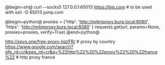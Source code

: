 @begin=sh@
curl --socks5 127.0.0.1:65013 https://bip.com # to be used with ssh -D 65013 jump.com


@begin=python@
proxies = {'http': 'http://mitmproxy.burp.local:8080', 'https': 'http://mitmproxy.burp.local:8080' }
requests.get(url, params=None, proxies=proxies, verify=True)
@end=python@


http://spys.one/free-proxy-list/FR/ # proxy by country
https://www.google.com/search?gfe_rd=cr&gws_rd=cr&q=%22http%22%20%22proxy%22%20%22france%22 # http proxy france
